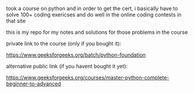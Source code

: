 took a course on python and in order to get the cert, i basically have to solve 100+ coding exericses and do well in the online coding contests in that site

this is my repo for my notes and solutions for those problems in the course

private link to the course (only if you bought it):

https://www.geeksforgeeks.org/batch/python-foundation

alternative public link (if you havent bought it yet):

https://www.geeksforgeeks.org/courses/master-python-complete-beginner-to-advanced
